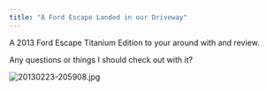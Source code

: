 ```yaml
---
title: "A Ford Escape Landed in our Driveway"
---
```

<p>A 2013 Ford Escape Titanium Edition to your around with and review.</p>
<p>Any questions or things I should check out with it?</p>
<p><img src="https://chrisenns.com/wp-content/uploads/2013/02/20130223-205908.jpg" alt="20130223-205908.jpg" class="aligncenter size-full" /></p>

